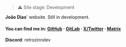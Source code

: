 > ⚠️ Site stage: Development

<p>
  <strong>João Dias</strong>' website. Still in development.
</p>


#### **You can find me in**: [GitHub](https://github.com/retrozinndev) · [GitLab](https://gitlab.com/retrozinndev) · [X/Twitter](https://x.com/retrozinndev) · [Matrix](https://matrix.to/#/@retrozinndev:matrix.org)
**Discord**: retrozinndev

